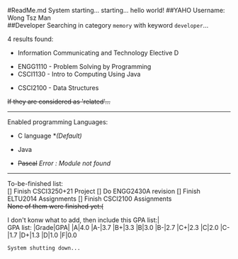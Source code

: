 #ReadMe.md
	System starting...
	starting...
	hello world!
##YAHO
    Username: Wong Tsz Man  
##Developer
Searching in category `memory` with keyword `developer`...

4 results found:  
* Information Communicating and Technology Elective D
- ENGG1110 - Problem Solving by Programming
- CSCI1130 - Intro to Computing Using Java
* CSCI2100 - Data Structures

~~If they are considered as 'related'...~~

___

Enabled programming Languages:  
* C language **(Default)* 
- Java
* ~~Pascal~~ *Error : Module not found*

___

To-be-finished list:  
[] Finish CSCI3250+21 Project
[] Do ENGG2430A revision
[] Finish ELTU2014 Assignments
[] Finish CSCI2100 Assignments  
~~None of them were finished yet:(~~

I don't konw what to add, then include this GPA list:|  
GPA list:
|Grade|GPA|
|A|4.0
|A-|3.7
|B+|3.3
|B|3.0
|B-|2.7
|C+|2.3
|C|2.0
|C-|1.7
|D+|1.3
|D|1.0
|F|0.0

	System shutting down...